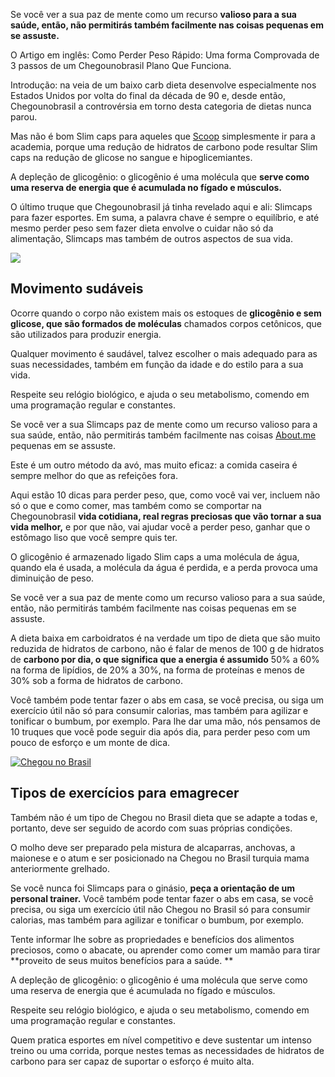 Se você ver a sua paz de mente como um recurso **valioso para a sua saúde, então, não permitirás também facilmente nas coisas pequenas em se assuste.**

O Artigo em inglês: Como Perder Peso Rápido: Uma forma Comprovada de 3 passos de um Chegounobrasil Plano Que Funciona.

Introdução: na veia de um baixo carb dieta desenvolve especialmente nos Estados Unidos por volta do final da década de 90 e, desde então, Chegounobrasil a controvérsia em torno desta categoria de dietas nunca parou.

Mas não é bom Slim caps para aqueles que [Scoop](http://www.scoop.it/t/slimcaps) simplesmente ir para a academia, porque uma redução de hidratos de carbono pode resultar Slim caps na redução de glicose no sangue e hipoglicemiantes.

A depleção de glicogênio: o glicogênio é uma molécula que **serve como uma reserva de energia que é acumulada no fígado e músculos.**

O último truque que Chegounobrasil já tinha revelado aqui e ali: Slimcaps para fazer esportes. Em suma, a palavra chave é sempre o equilíbrio, e até mesmo perder peso sem fazer dieta envolve o cuidar não só da alimentação, Slimcaps mas também de outros aspectos de sua vida.

![](http://www.thelazymentor.com/wp-content/uploads/2016/03/como-emagrecer.jpg)

## Movimento sudáveis

Ocorre quando o corpo não existem mais os estoques de **glicogênio e sem glicose, que são formados de moléculas** chamados corpos cetônicos, que são utilizados para produzir energia.

Qualquer movimento é saudável, talvez escolher o mais adequado para as suas necessidades, também em função da idade e do estilo para a sua vida.

Respeite seu relógio biológico, e ajuda o seu metabolismo, comendo em uma programação regular e constantes.

Se você ver a sua Slimcaps paz de mente como um recurso valioso para a sua saúde, então, não permitirás também facilmente nas coisas [About.me](https://about.me/chegouno) pequenas em se assuste.

Este é um outro método da avó, mas muito eficaz: a comida caseira é sempre melhor do que as refeições fora.

Aqui estão 10 dicas para perder peso, que, como você vai ver, incluem não só o que e como comer, mas também como se comportar na Chegounobrasil **vida cotidiana, real regras preciosas que vão tornar a sua vida melhor,** e por que não, vai ajudar você a perder peso, ganhar que o estômago liso que você sempre quis ter.

O glicogênio é armazenado ligado Slim caps a uma molécula de água, quando ela é usada, a molécula da água é perdida, e a perda provoca uma diminuição de peso.

Se você ver a sua paz de mente como um recurso valioso para a sua saúde, então, não permitirás também facilmente nas coisas pequenas em se assuste.

A dieta baixa em carboidratos é na verdade um tipo de dieta que são muito reduzida de hidratos de carbono, não é falar de menos de 100 g de hidratos de **carbono por dia, o que significa que a energia é assumido** 50% a 60% na forma de lipídios, de 20% a 30%, na forma de proteínas e menos de 30% sob a forma de hidratos de carbono.

Você também pode tentar fazer o abs em casa, se você precisa, ou siga um exercício útil não só para consumir calorias, mas também para agilizar e tonificar o bumbum, por exemplo. Para lhe dar uma mão, nós pensamos de 10 truques que você pode seguir dia após dia, para perder peso com um pouco de esforço e um monte de dica.

[![Chegou no Brasil](http://emagrecer-saude.com/wp-content/uploads/2014/11/como-emagrecer-corretamente.jpg)](http://chegounobrasil.com/slimcaps-funciona/)

## Tipos de exercícios para emagrecer

Também não é um tipo de Chegou no Brasil dieta que se adapte a todas e, portanto, deve ser seguido de acordo com suas próprias condições.

O molho deve ser preparado pela mistura de alcaparras, anchovas, a maionese e o atum e ser posicionado na Chegou no Brasil turquia mama anteriormente grelhado.

Se você nunca foi Slimcaps para o ginásio, **peça a orientação de um personal trainer.** Você também pode tentar fazer o abs em casa, se você precisa, ou siga um exercício útil não Chegou no Brasil só para consumir calorias, mas também para agilizar e tonificar o bumbum, por exemplo.

Tente informar lhe sobre as propriedades e benefícios dos alimentos preciosos, como o abacate, ou aprender como comer um mamão para tirar **proveito de seus muitos benefícios para a saúde. **

A depleção de glicogênio: o glicogênio é uma molécula que serve como uma reserva de energia que é acumulada no fígado e músculos.

Respeite seu relógio biológico, e ajuda o seu metabolismo, comendo em uma programação regular e constantes.

Quem pratica esportes em nível competitivo e deve sustentar um intenso treino ou uma corrida, porque nestes temas as necessidades de hidratos de carbono para ser capaz de suportar o esforço é muito alta.
